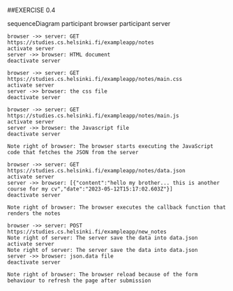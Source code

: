 ##EXERCISE 0.4

sequenceDiagram
    participant browser
    participant server

    browser ->> server: GET https://studies.cs.helsinki.fi/exampleapp/notes
    activate server
    server ->> browser: HTML document
    deactivate server
    
    browser ->> server: GET https://studies.cs.helsinki.fi/exampleapp/notes/main.css
    activate server
    server ->> browser: the css file
    deactivate server

    browser ->> server: GET https://studies.cs.helsinki.fi/exampleapp/notes/main.js
    activate server
    server ->> browser: the Javascript file
    deactivate server

    Note right of browser: The browser starts executing the JavaScript code that fetches the JSON from the server

    browser ->> server: GET https://studies.cs.helsinki.fi/exampleapp/notes/data.json
    activate server
    server ->> browser: [{"content":"hello my brother... this is another course for my cv","date":"2023-05-12T15:17:02.603Z"}]
    deactivate server
    
    Note right of browser: The browser executes the callback function that renders the notes

    browser ->> server: POST https://studies.cs.helsinki.fi/exampleapp/new_notes
    Note right of server: The server save the data into data.json
    activate server
    Note right of server: The server save the data into data.json
    server ->> browser: json.data file
    deactivate server

    Note right of browser: The browser reload because of the form behaviour to refresh the page after submission




